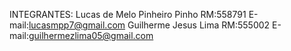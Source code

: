 INTEGRANTES:
Lucas de Melo Pinheiro Pinho RM:558791 E-mail:lucasmpp7@gmail.com
Guilherme Jesus Lima RM:555002 E-mail:guilhermezlima05@gmail.com
